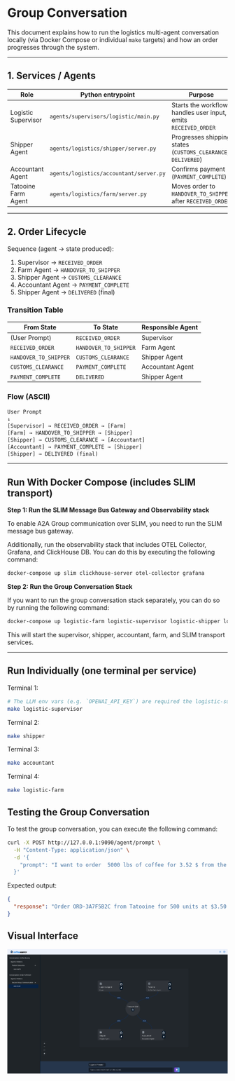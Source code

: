 # Group Conversation

This document explains how to run the logistics multi-agent conversation locally (via Docker Compose or individual `make` targets) and how an order progresses through the system.

---

## 1. Services / Agents

| Role                | Python entrypoint                       | Purpose                                                         |
| ------------------- | --------------------------------------- | --------------------------------------------------------------- |
| Logistic Supervisor | `agents/supervisors/logistic/main.py`   | Starts the workflow, handles user input, emits `RECEIVED_ORDER` |
| Shipper Agent       | `agents/logistics/shipper/server.py`    | Progresses shipping states (`CUSTOMS_CLEARANCE`, `DELIVERED`)   |
| Accountant Agent    | `agents/logistics/accountant/server.py` | Confirms payment (`PAYMENT_COMPLETE`)                           |
| Tatooine Farm Agent | `agents/logistics/farm/server.py`       | Moves order to `HANDOVER_TO_SHIPPER` after `RECEIVED_ORDER`     |

---

## 2. Order Lifecycle

Sequence (agent → state produced):

1. Supervisor → `RECEIVED_ORDER`
2. Farm Agent → `HANDOVER_TO_SHIPPER`
3. Shipper Agent → `CUSTOMS_CLEARANCE`
4. Accountant Agent → `PAYMENT_COMPLETE`
5. Shipper Agent → `DELIVERED` (final)

### Transition Table

| From State            | To State              | Responsible Agent |
| --------------------- | --------------------- | ----------------- |
| (User Prompt)         | `RECEIVED_ORDER`      | Supervisor        |
| `RECEIVED_ORDER`      | `HANDOVER_TO_SHIPPER` | Farm Agent        |
| `HANDOVER_TO_SHIPPER` | `CUSTOMS_CLEARANCE`   | Shipper Agent     |
| `CUSTOMS_CLEARANCE`   | `PAYMENT_COMPLETE`    | Accountant Agent  |
| `PAYMENT_COMPLETE`    | `DELIVERED`           | Shipper Agent     |

### Flow (ASCII)

```
User Prompt
↓
[Supervisor] → RECEIVED_ORDER → [Farm]
[Farm] → HANDOVER_TO_SHIPPER → [Shipper]
[Shipper] → CUSTOMS_CLEARANCE → [Accountant]
[Accountant] → PAYMENT_COMPLETE → [Shipper]
[Shipper] → DELIVERED (final)
```

---

## Run With Docker Compose (includes SLIM transport)

**Step 1: Run the SLIM Message Bus Gateway and Observability stack**

To enable A2A Group communication over SLIM, you need to run the SLIM message bus gateway.

Additionally, run the observability stack that includes OTEL Collector, Grafana, and ClickHouse DB. You can do this by executing the following command:

```sh
docker-compose up slim clickhouse-server otel-collector grafana
```

**Step 2: Run the Group Conversation Stack**

If you want to run the group conversation stack separately, you can do so by running the following command:

```sh
docker-compose up logistic-farm logistic-supervisor logistic-shipper logistic-accountant
```

This will start the supervisor, shipper, accountant, farm, and SLIM transport services.

---

## Run Individually (one terminal per service)

Terminal 1:

```sh
# The LLM env vars (e.g. `OPENAI_API_KEY`) are required the logistic-supervisor.
make logistic-supervisor
```

Terminal 2:

```sh
make shipper
```

Terminal 3:

```sh
make accountant
```

Terminal 4:

```sh
make logistic-farm
```

## Testing the Group Conversation

To test the group conversation, you can execute the following command:

```sh
curl -X POST http://127.0.0.1:9090/agent/prompt \
  -H "Content-Type: application/json" \
  -d '{
    "prompt": "I want to order  5000 lbs of coffee for 3.52 $ from the Tatooine farm."
  }'
```

Expected output:

```json
{
  "response": "Order ORD-3A7F5B2C from Tatooine for 500 units at $3.50 has been successfully delivered."
}
```

## Visual Interface

![Group Communication UI](../images/group_communication_ui.png)
